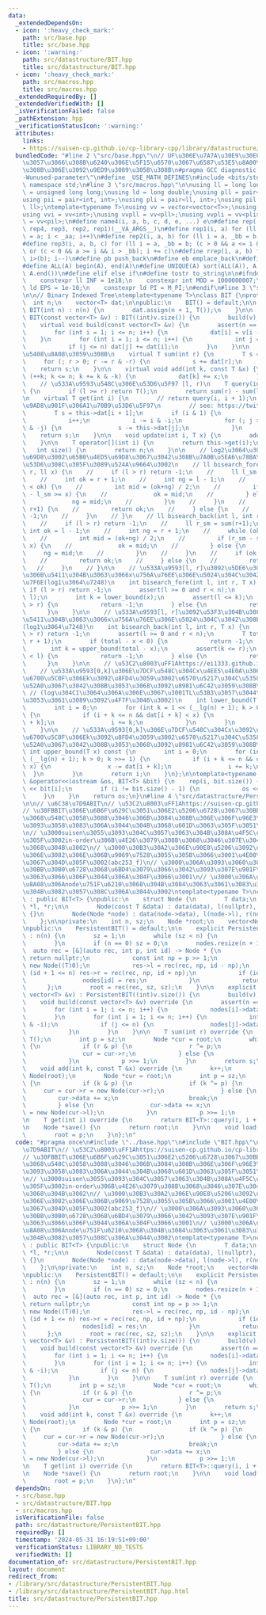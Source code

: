 ```yaml
---
data:
  _extendedDependsOn:
  - icon: ':heavy_check_mark:'
    path: src/base.hpp
    title: src/base.hpp
  - icon: ':warning:'
    path: src/datastructure/BIT.hpp
    title: src/datastructure/BIT.hpp
  - icon: ':heavy_check_mark:'
    path: src/macros.hpp
    title: src/macros.hpp
  _extendedRequiredBy: []
  _extendedVerifiedWith: []
  _isVerificationFailed: false
  _pathExtension: hpp
  _verificationStatusIcon: ':warning:'
  attributes:
    links:
    - https://suisen-cp.github.io/cp-library-cpp/library/datastructure/fenwick_tree/persistent_fenwick_tree.hpp
  bundledCode: "#line 2 \"src/base.hpp\"\n// UF\u306E\u7A7A\u30E9\u30E0\u30C0\u6E21\
    \u3057\u3066\u308B\u6240\u306E\u5F15\u6570\u3067\u6587\u53E5\u8A00\u308F\u308C\
    \u308B\u306E\u3092\u9ED9\u3089\u305B\u308B\n#pragma GCC diagnostic ignored \"\
    -Wunused-parameter\"\n#define _USE_MATH_DEFINES\n#include <bits/stdc++.h>\nusing\
    \ namespace std;\n#line 3 \"src/macros.hpp\"\n\nusing ll = long long;\nusing ull\
    \ = unsigned long long;\nusing ld = long double;\nusing pll = pair<ll, ll>;\n\
    using pii = pair<int, int>;\nusing pli = pair<ll, int>;\nusing pil = pair<int,\
    \ ll>;\ntemplate<typename T>\nusing vv = vector<vector<T>>;\nusing vvl = vv<ll>;\n\
    using vvi = vv<int>;\nusing vvpll = vv<pll>;\nusing vvpli = vv<pli>;\nusing vvpil\
    \ = vv<pil>;\n#define name4(i, a, b, c, d, e, ...) e\n#define rep(...) name4(__VA_ARGS__,\
    \ rep4, rep3, rep2, rep1)(__VA_ARGS__)\n#define rep1(i, a) for (ll i = 0, _aa\
    \ = a; i < _aa; i++)\n#define rep2(i, a, b) for (ll i = a, _bb = b; i < _bb; i++)\n\
    #define rep3(i, a, b, c) for (ll i = a, _bb = b; (c > 0 && a <= i && i < _bb)\
    \ or (c < 0 && a >= i && i > _bb); i += c)\n#define rrep(i, a, b) for (ll i=(a);\
    \ i>(b); i--)\n#define pb push_back\n#define eb emplace_back\n#define mkp make_pair\n\
    #define ALL(A) begin(A), end(A)\n#define UNIQUE(A) sort(ALL(A)), A.erase(unique(ALL(A)),\
    \ A.end())\n#define elif else if\n#define tostr to_string\n\n#ifndef CONSTANTS\n\
    \    constexpr ll INF = 1e18;\n    constexpr int MOD = 1000000007;\n    constexpr\
    \ ld EPS = 1e-10;\n    constexpr ld PI = M_PI;\n#endif\n#line 3 \"src/datastructure/BIT.hpp\"\
    \n\n// Binary Indexed Tree\ntemplate<typename T>\nclass BIT {\nprotected:\n  \
    \  int n;\n    vector<T> dat;\n\npublic:\n    BIT() = default;\n\n    explicit\
    \ BIT(int n) : n(n) {\n        dat.assign(n + 1, T());\n    }\n\n    explicit\
    \ BIT(const vector<T> &v) : BIT((int)v.size()) {\n        build(v);\n    }\n\n\
    \    virtual void build(const vector<T> &v) {\n        assert(n == (int)v.size());\n\
    \        for (int i = 1; i <= n; i++) {\n            dat[i] = v[i - 1];\n    \
    \    }\n        for (int i = 1; i <= n; i++) {\n            int j = i + (i & -i);\n\
    \            if (j <= n) dat[j] += dat[i];\n        }\n    }\n\n    // [0, r)\u3092\
    \u5408\u8A08\u3059\u308B\n    virtual T sum(int r) {\n        T s = T();\n   \
    \     for (; r > 0; r -= r & -r) {\n            s += dat[r];\n        }\n    \
    \    return s;\n    }\n\n    virtual void add(int k, const T &x) {\n        for\
    \ (++k; k <= n; k += k & -k) {\n            dat[k] += x;\n        }\n    }\n\n\
    \    // \u533A\u9593\u548C\u306E\u53D6\u5F97 [l, r)\n    T query(int l, int r)\
    \ {\n        if (l >= r) return T();\n        return sum(r) - sum(l);\n    }\n\
    \n    virtual T get(int i) {\n        // return query(i, i + 1);\n        // BIT\u306E\
    \u9AD8\u901F\u306A1\u70B9\u53D6\u5F97\n        // see: https://twitter.com/KakurenboUni/status/1643832177690550273\n\
    \        T s = this->dat[i + 1];\n        if (i & 1) {\n            int j = i;\n\
    \            i++;\n            i -= i & -i;\n            for (; j > i; j -= j\
    \ & -j) {\n                s -= this->dat[j];\n            }\n        }\n    \
    \    return s;\n    }\n\n    void update(int i, T x) {\n        add(i, x - this->get(i));\n\
    \    }\n\n    T operator[](int i) {\n        return this->get(i);\n    }\n\n \
    \   int size() {\n        return n;\n    }\n\n    // log2\u3064\u306E\u65E7\u4ED5\
    \u69D8\u3002\u65B0\u4ED5\u69D8\u3067\u3042\u308B\u7A0B\u5EA6\u78BA\u8A8D\u304C\
    \u53D6\u308C\u305F\u3089\u524A\u9664\u3002\n    // ll bisearch_fore(int l, int\
    \ r, ll x) {\n    //     if (l > r) return -1;\n    //     ll l_sm = sum(l);\n\
    \    //     int ok = r + 1;\n    //     int ng = l - 1;\n    //     while (ng+1\
    \ < ok) {\n    //         int mid = (ok+ng) / 2;\n    //         if (sum(mid+1)\
    \ - l_sm >= x) {\n    //             ok = mid;\n    //         } else {\n    //\
    \             ng = mid;\n    //         }\n    //     }\n    //     if (ok !=\
    \ r+1) {\n    //         return ok;\n    //     } else {\n    //         return\
    \ -1;\n    //     }\n    // }\n    // ll bisearch_back(int l, int r, ll x) {\n\
    \    //     if (l > r) return -1;\n    //     ll r_sm = sum(r+1);\n    //    \
    \ int ok = l - 1;\n    //     int ng = r + 1;\n    //     while (ok+1 < ng) {\n\
    \    //         int mid = (ok+ng) / 2;\n    //         if (r_sm - sum(mid) >=\
    \ x) {\n    //             ok = mid;\n    //         } else {\n    //        \
    \     ng = mid;\n    //         }\n    //     }\n    //     if (ok != l-1) {\n\
    \    //         return ok;\n    //     } else {\n    //         return -1;\n \
    \   //     }\n    // }\n\n    // \u533A\u9593[l, r]\u3092\u5DE6\u304B\u3089\u53F3\
    \u306B\u5411\u304B\u3063\u3066x\u756A\u76EE\u306E\u5024\u304C\u3042\u308B\u4F4D\
    \u7F6E(log1\u3064\u7248)\n    int bisearch_fore(int l, int r, T x) {\n       \
    \ if (l > r) return -1;\n        assert(l >= 0 and r < n);\n        x += query(0,\
    \ l);\n        int k = lower_bound(x);\n        assert(l <= k);\n        if (k\
    \ > r) {\n            return -1;\n        } else {\n            return k;\n  \
    \      }\n    }\n\n    // \u533A\u9593[l, r]\u3092\u53F3\u304B\u3089\u5DE6\u306B\
    \u5411\u304B\u3063\u3066x\u756A\u76EE\u306E\u5024\u304C\u3042\u308B\u4F4D\u7F6E\
    (log1\u3064\u7248)\n    int bisearch_back(int l, int r, T x) {\n        if (l\
    \ > r) return -1;\n        assert(l >= 0 and r < n);\n        T total = query(0,\
    \ r + 1);\n        if (total - x < 0) {\n            return -1;\n        }\n \
    \       int k = upper_bound(total - x);\n        assert(k <= r);\n        if (k\
    \ < l) {\n            return -1;\n        } else {\n            return k;\n  \
    \      }\n    }\n\n    // \u53C2\u8003\uFF1Ahttps://ei1333.github.io/library/structure/others/binary-indexed-tree.cpp\n\
    \    // \u533A\u9593[0,k]\u306E\u7DCF\u548C\u304Cx\u4EE5\u4E0A\u3068\u306A\u308B\
    \u6700\u5C0F\u306Ek\u3092\u8FD4\u3059\u3002\u6570\u5217\u304C\u5358\u8ABF\u5897\
    \u52A0\u3067\u3042\u308B\u3053\u3068\u3092\u8981\u6C42\u3059\u308B\u3002\n   \
    \ // (log\u304C1\u3064\u306A\u306E\u3067\u3001TL\u53B3\u3057\u3044\u6642\u306F\
    \u3053\u3061\u3089\u3092\u4F7F\u3046\u3002)\n    int lower_bound(T x) const {\n\
    \        int i = 0;\n        for (int k = 1 << (__lg(n) + 1); k > 0; k >>= 1)\
    \ {\n            if (i + k <= n && dat[i + k] < x) {\n                x -= dat[i\
    \ + k];\n                i += k;\n            }\n        }\n        return i;\n\
    \    }\n\n    // \u533A\u9593[0,k]\u306E\u7DCF\u548C\u304Cx\u3092\u4E0A\u56DE\u308B\
    \u6700\u5C0F\u306Ek\u3092\u8FD4\u3059\u3002\u6570\u5217\u304C\u5358\u8ABF\u5897\
    \u52A0\u3067\u3042\u308B\u3053\u3068\u3092\u8981\u6C42\u3059\u308B\u3002\n   \
    \ int upper_bound(T x) const {\n        int i = 0;\n        for (int k = 1 <<\
    \ (__lg(n) + 1); k > 0; k >>= 1) {\n            if (i + k <= n && dat[i + k] <=\
    \ x) {\n                x -= dat[i + k];\n                i += k;\n          \
    \  }\n        }\n        return i;\n    }\n};\n\ntemplate<typename T>\nostream\
    \ &operator<<(ostream &os, BIT<T> &bit) {\n    rep(i, bit.size()) {\n        os\
    \ << bit[i];\n        if (i != bit.size() - 1) {\n            os << ' ';\n   \
    \     }\n    }\n    return os;\n}\n#line 4 \"src/datastructure/PersistentBIT.hpp\"\
    \n\n// \u6C38\u7D9ABIT\n// \u53C2\u8003\uFF1Ahttps://suisen-cp.github.io/cp-library-cpp/library/datastructure/fenwick_tree/persistent_fenwick_tree.hpp\n\
    // \u30FBBIT\u306E\u6B6F\u629C\u3051\u306E2\u5206\u6728\u3067\u30BB\u30B0\u6728\
    \u3068\u540C\u3058\u3088\u3046\u306B\u3084\u308B\u306E\u306F\u96E3\u3057\u3044\
    \u3093\u3058\u3083\u306A\u3044\u304B\u3068\u601D\u3063\u305F\u3051\u3069\u3001\
    \n// \u3000suisen\u3055\u3093\u304C\u3057\u3063\u304B\u308A\u4F5C\u3063\u3066\u3044\
    \u305F\u3002in-order\u306B\u4E26\u3079\u308B\u3068\u3046\u307E\u304F\u3044\u304F\
    \u3068\u304B\u3002\n// \u3000\u30B3\u30A2\u306E\u90E8\u5206\u3092\u624B\u6301\u3061\
    \u306E\u3082\u306E\u306B\u9069\u7528\u3055\u305B\u3066\u3001\u4E00\u5FDCverify\u306F\
    \u3067\u304D\u305F\u3002(abc253_f)\n// \u3000\u306A\u3093\u3060\u3051\u3069\u3001\
    \u30BB\u30B0\u6728\u3068\u6BD4\u3079\u3066\u3042\u3093\u307E\u901F\u304F\u306A\
    \u3063\u3066\u306F\u3044\u306A\u304F\u3066\u3001\n// \u3000\u306A\u3093\u304B\u4F59\
    \u8A08\u306Anode\u751F\u6210\u3068\u304B\u3084\u3063\u3061\u3083\u3063\u3066\u308B\
    \u304B\u3082\u3057\u308C\u306A\u3044\u3002\ntemplate<typename T>\nclass PersistentBIT\
    \ : public BIT<T> {\npublic:\n    struct Node {\n        T data;\n        Node\
    \ *l, *r;\n\n        Node(const T &data) : data(data), l(nullptr), r(nullptr)\
    \ {}\n        Node(Node *node) : data(node->data), l(node->l), r(node->r) {}\n\
    \    };\n\nprivate:\n    int n, sz;\n    Node *root;\n    vector<Node *> nodes;\n\
    \npublic:\n    PersistentBIT() = default;\n\n    explicit PersistentBIT(int n)\
    \ : n(n) {\n        sz = 1;\n        while (sz < n) {\n            sz <<= 1;\n\
    \        }\n        if (n == 0) sz = 0;\n        nodes.resize(n + 1);\n      \
    \  auto rec = [&](auto rec, int p, int id) -> Node * {\n            if (p == 0)\
    \ return nullptr;\n            const int np = p >> 1;\n            Node *res =\
    \ new Node((T)0);\n            res->l = rec(rec, np, id - np);\n            if\
    \ (id + 1 <= n) res->r = rec(rec, np, id + np);\n            if (id <= n) {\n\
    \                nodes[id] = res;\n            }\n            return res;\n  \
    \      };\n        root = rec(rec, sz, sz);\n    }\n\n    explicit PersistentBIT(const\
    \ vector<T> &v) : PersistentBIT((int)v.size()) {\n        build(v);\n    }\n\n\
    \    void build(const vector<T> &v) override {\n        assert(n == (int)v.size());\n\
    \        for (int i = 1; i <= n; i++) {\n            nodes[i]->data = v[i - 1];\n\
    \        }\n        for (int i = 1; i <= n; i++) {\n            int j = i + (i\
    \ & -i);\n            if (j <= n) {\n                nodes[j]->data += nodes[i]->data;\n\
    \            }\n        }\n    }\n\n    T sum(int r) override {\n        T s =\
    \ T();\n        int p = sz;\n        Node *cur = root;\n        while (r > 0)\
    \ {\n            if (r & p) {\n                r ^= p;\n                s += cur->data;\n\
    \                cur = cur->r;\n            } else {\n                cur = cur->l;\n\
    \            }\n            p >>= 1;\n        }\n        return s;\n    }\n\n\
    \    void add(int k, const T &x) override {\n        k++;\n        root = new\
    \ Node(root);\n        Node *cur = root;\n        int p = sz;\n        while (1)\
    \ {\n            if (k & p) {\n                if (k ^= p) {\n               \
    \     cur = cur->r = new Node(cur->r);\n                } else {\n           \
    \         cur->data += x;\n                    break;\n                }\n   \
    \         } else {\n                cur->data += x;\n                cur = cur->l\
    \ = new Node(cur->l);\n            }\n            p >>= 1;\n        }\n    }\n\
    \n    T get(int i) override {\n        return BIT<T>::query(i, i + 1);\n    }\n\
    \n    Node *save() {\n        return root;\n    }\n\n    void load(Node *p) {\n\
    \        root = p;\n    }\n};\n"
  code: "#pragma once\n#include \"../base.hpp\"\n#include \"BIT.hpp\"\n\n// \u6C38\
    \u7D9ABIT\n// \u53C2\u8003\uFF1Ahttps://suisen-cp.github.io/cp-library-cpp/library/datastructure/fenwick_tree/persistent_fenwick_tree.hpp\n\
    // \u30FBBIT\u306E\u6B6F\u629C\u3051\u306E2\u5206\u6728\u3067\u30BB\u30B0\u6728\
    \u3068\u540C\u3058\u3088\u3046\u306B\u3084\u308B\u306E\u306F\u96E3\u3057\u3044\
    \u3093\u3058\u3083\u306A\u3044\u304B\u3068\u601D\u3063\u305F\u3051\u3069\u3001\
    \n// \u3000suisen\u3055\u3093\u304C\u3057\u3063\u304B\u308A\u4F5C\u3063\u3066\u3044\
    \u305F\u3002in-order\u306B\u4E26\u3079\u308B\u3068\u3046\u307E\u304F\u3044\u304F\
    \u3068\u304B\u3002\n// \u3000\u30B3\u30A2\u306E\u90E8\u5206\u3092\u624B\u6301\u3061\
    \u306E\u3082\u306E\u306B\u9069\u7528\u3055\u305B\u3066\u3001\u4E00\u5FDCverify\u306F\
    \u3067\u304D\u305F\u3002(abc253_f)\n// \u3000\u306A\u3093\u3060\u3051\u3069\u3001\
    \u30BB\u30B0\u6728\u3068\u6BD4\u3079\u3066\u3042\u3093\u307E\u901F\u304F\u306A\
    \u3063\u3066\u306F\u3044\u306A\u304F\u3066\u3001\n// \u3000\u306A\u3093\u304B\u4F59\
    \u8A08\u306Anode\u751F\u6210\u3068\u304B\u3084\u3063\u3061\u3083\u3063\u3066\u308B\
    \u304B\u3082\u3057\u308C\u306A\u3044\u3002\ntemplate<typename T>\nclass PersistentBIT\
    \ : public BIT<T> {\npublic:\n    struct Node {\n        T data;\n        Node\
    \ *l, *r;\n\n        Node(const T &data) : data(data), l(nullptr), r(nullptr)\
    \ {}\n        Node(Node *node) : data(node->data), l(node->l), r(node->r) {}\n\
    \    };\n\nprivate:\n    int n, sz;\n    Node *root;\n    vector<Node *> nodes;\n\
    \npublic:\n    PersistentBIT() = default;\n\n    explicit PersistentBIT(int n)\
    \ : n(n) {\n        sz = 1;\n        while (sz < n) {\n            sz <<= 1;\n\
    \        }\n        if (n == 0) sz = 0;\n        nodes.resize(n + 1);\n      \
    \  auto rec = [&](auto rec, int p, int id) -> Node * {\n            if (p == 0)\
    \ return nullptr;\n            const int np = p >> 1;\n            Node *res =\
    \ new Node((T)0);\n            res->l = rec(rec, np, id - np);\n            if\
    \ (id + 1 <= n) res->r = rec(rec, np, id + np);\n            if (id <= n) {\n\
    \                nodes[id] = res;\n            }\n            return res;\n  \
    \      };\n        root = rec(rec, sz, sz);\n    }\n\n    explicit PersistentBIT(const\
    \ vector<T> &v) : PersistentBIT((int)v.size()) {\n        build(v);\n    }\n\n\
    \    void build(const vector<T> &v) override {\n        assert(n == (int)v.size());\n\
    \        for (int i = 1; i <= n; i++) {\n            nodes[i]->data = v[i - 1];\n\
    \        }\n        for (int i = 1; i <= n; i++) {\n            int j = i + (i\
    \ & -i);\n            if (j <= n) {\n                nodes[j]->data += nodes[i]->data;\n\
    \            }\n        }\n    }\n\n    T sum(int r) override {\n        T s =\
    \ T();\n        int p = sz;\n        Node *cur = root;\n        while (r > 0)\
    \ {\n            if (r & p) {\n                r ^= p;\n                s += cur->data;\n\
    \                cur = cur->r;\n            } else {\n                cur = cur->l;\n\
    \            }\n            p >>= 1;\n        }\n        return s;\n    }\n\n\
    \    void add(int k, const T &x) override {\n        k++;\n        root = new\
    \ Node(root);\n        Node *cur = root;\n        int p = sz;\n        while (1)\
    \ {\n            if (k & p) {\n                if (k ^= p) {\n               \
    \     cur = cur->r = new Node(cur->r);\n                } else {\n           \
    \         cur->data += x;\n                    break;\n                }\n   \
    \         } else {\n                cur->data += x;\n                cur = cur->l\
    \ = new Node(cur->l);\n            }\n            p >>= 1;\n        }\n    }\n\
    \n    T get(int i) override {\n        return BIT<T>::query(i, i + 1);\n    }\n\
    \n    Node *save() {\n        return root;\n    }\n\n    void load(Node *p) {\n\
    \        root = p;\n    }\n};\n"
  dependsOn:
  - src/base.hpp
  - src/datastructure/BIT.hpp
  - src/macros.hpp
  isVerificationFile: false
  path: src/datastructure/PersistentBIT.hpp
  requiredBy: []
  timestamp: '2024-05-31 16:19:51+09:00'
  verificationStatus: LIBRARY_NO_TESTS
  verifiedWith: []
documentation_of: src/datastructure/PersistentBIT.hpp
layout: document
redirect_from:
- /library/src/datastructure/PersistentBIT.hpp
- /library/src/datastructure/PersistentBIT.hpp.html
title: src/datastructure/PersistentBIT.hpp
---
```

